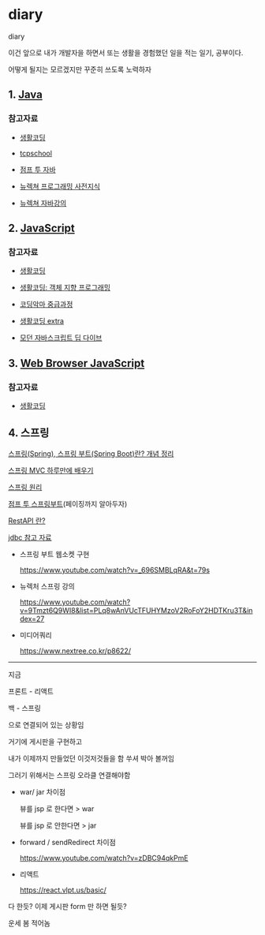 # diary

diary

이건 앞으로 내가 개발자을 하면서 또는 생활을 경험했던 일을 적는 일기, 공부이다.

어떻게 될지는 모르겠지만 꾸준히 쓰도록 노력하자

## 1. [Java](https://github.com/lugia574/diary/tree/main/study/java/md)

### 참고자료

- [생활코딩](https://opentutorials.org/course/1223)

- [tcpschool](https://www.tcpschool.com/java/intro)

- [점프 투 자바](https://wikidocs.net/book/31)

- [뉴렉쳐 프로그래밍 사전지식](https://www.youtube.com/watch?v=PHqDCkv09lk&list=PLq8wAnVUcTFXna0fCAsElIj2qayRqvGjk&index=1)

- [뉴렉쳐 자바강의](https://www.youtube.com/playlist?list=PLq8wAnVUcTFV4ZjRbyGnw6T1tgmYDLM3P)

## 2. [JavaScript](https://github.com/lugia574/diary/tree/main/study/JavaScript/md)

### 참고자료

- [생활코딩](https://opentutorials.org/course/743)

- [생활코딩: 객체 지향 프로그래밍](https://opentutorials.org/module/4047)

- [코딩악마 중급과정](https://www.youtube.com/watch?v=ocGc-AmWSnQ&list=PLZKTXPmaJk8JZ2NAC538UzhY_UNqMdZB4)

- [생활코딩 extra](https://seomal.com/map/1/184)

- [모던 자바스크립트 딥 다이브](https://poiemaweb.com/)

## 3. [Web Browser JavaScript](https://github.com/lugia574/diary/tree/main/study/Web%20Browser%20JavaScript)

### 참고자료

- [생활코딩](https://opentutorials.org/module/904)

## 4. 스프링

[스프링(Spring), 스프링 부트(Spring Boot)란? 개념 정리](https://melonicedlatte.com/2021/07/11/174700.html)

[스프링 MVC 하루만에 배우기](https://wikidocs.net/115236)

[스프링 원리](https://catsbi.oopy.io/e5ab2f18-321c-4ac5-a7bb-df739964d5c2)

[점프 투 스프링부트](https://wikidocs.net/book/7601)(페이징까지 알아두자)

[RestAPI 란?](https://www.redhat.com/ko/topics/api/what-is-a-rest-api)

[jdbc 참고 자료](https://www.youtube.com/watch?v=36BrF4MwVgw&list=PL3036mp45iYxtUycKjRDCETuCv2e_DSp3)

- 스프링 부트 웹소켓 구현

  https://www.youtube.com/watch?v=_696SMBLqRA&t=79s

- 뉴렉처 스프링 강의

  https://www.youtube.com/watch?v=9Tmzt6Q9WI8&list=PLq8wAnVUcTFUHYMzoV2RoFoY2HDTKru3T&index=27

- 미디어쿼리

  https://www.nextree.co.kr/p8622/

---

지금

프론트 - 리액트

백 - 스프링

으로 연결되어 있는 상황임

거기에 게시판을 구현하고

내가 이제까지 만들었던 이것저것들을 함 쑤셔 박아 볼꺼임

그러기 위해서는 스프링 오라클 연결해야함

- war/ jar 차이점

  뷰를 jsp 로 한다면 > war

  뷰를 jsp 로 안한다면 > jar

- forward / sendRedirect 차이점

  https://www.youtube.com/watch?v=zDBC94qkPmE

- 리액트

  https://react.vlpt.us/basic/

다 한듯? 이제 게시판 form 만 하면 될듯?

운세 봄 적어놈
